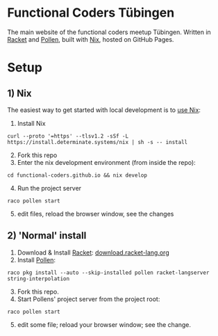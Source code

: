 # Functional Coders Tübingen

The main website of the functional coders meetup Tübingen.
Written in [Racket](https://racket-lang.org) and [Pollen](https://pollenpub.com), built with [Nix](https://nixos.org), hosted on GitHub Pages.

# Setup


## 1) Nix
The easiest way to get started with local development is to [use Nix](https://zero-to-nix.com/start/install):

1. Install Nix
```shell
curl --proto '=https' --tlsv1.2 -sSf -L https://install.determinate.systems/nix | sh -s -- install
```
2. Fork this repo
3. Enter the nix development environment (from inside the repo):
```shell
cd functional-coders.github.io && nix develop
```
4. Run the project server
```shell
raco pollen start
```
5. edit files, reload the browser window, see the changes

## 2) 'Normal' install
1. Download & Install [Racket](https://racket-lang.org): [download.racket-lang.org](https://download.racket-lang.org)
2. Install [Pollen](https://pollenpub.com):
```shell
raco pkg install --auto --skip-installed pollen racket-langserver string-interpolation
```
3. Fork this repo.
4. Start Pollens' project server from the project root:
```shell
raco pollen start 
```
5. edit some file; reload your browser window; see the change.
